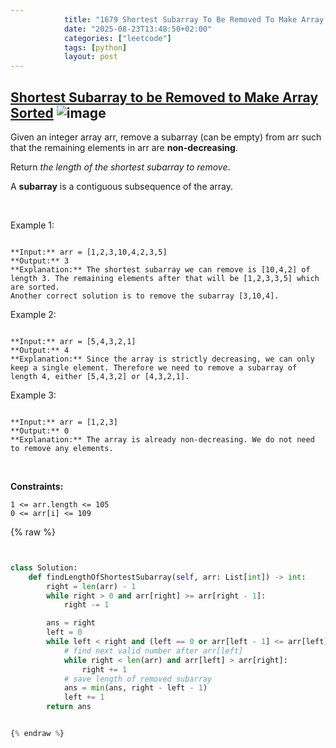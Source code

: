 ```yaml
---
            title: "1679 Shortest Subarray To Be Removed To Make Array Sorted"
            date: "2025-08-23T13:48:50+02:00"
            categories: ["leetcode"]
            tags: [python]
            layout: post
---
```

            
## [Shortest Subarray to be Removed to Make Array Sorted](https://leetcode.com/problems/shortest-subarray-to-be-removed-to-make-array-sorted) ![image](https://img.shields.io/badge/Difficulty-Medium-orange)

Given an integer array arr, remove a subarray (can be empty) from arr such that the remaining elements in arr are **non-decreasing**.

Return *the length of the shortest subarray to remove*.

A **subarray** is a contiguous subsequence of the array.

 

Example 1:

```

**Input:** arr = [1,2,3,10,4,2,3,5]
**Output:** 3
**Explanation:** The shortest subarray we can remove is [10,4,2] of length 3. The remaining elements after that will be [1,2,3,3,5] which are sorted.
Another correct solution is to remove the subarray [3,10,4].

```

Example 2:

```

**Input:** arr = [5,4,3,2,1]
**Output:** 4
**Explanation:** Since the array is strictly decreasing, we can only keep a single element. Therefore we need to remove a subarray of length 4, either [5,4,3,2] or [4,3,2,1].

```

Example 3:

```

**Input:** arr = [1,2,3]
**Output:** 0
**Explanation:** The array is already non-decreasing. We do not need to remove any elements.

```

 

**Constraints:**

	1 <= arr.length <= 105
	0 <= arr[i] <= 109

{% raw %}


```python


class Solution:
    def findLengthOfShortestSubarray(self, arr: List[int]) -> int:
        right = len(arr) - 1
        while right > 0 and arr[right] >= arr[right - 1]:
            right -= 1

        ans = right
        left = 0
        while left < right and (left == 0 or arr[left - 1] <= arr[left]):
            # find next valid number after arr[left]
            while right < len(arr) and arr[left] > arr[right]:
                right += 1
            # save length of removed subarray
            ans = min(ans, right - left - 1)
            left += 1
        return ans


{% endraw %}
```
